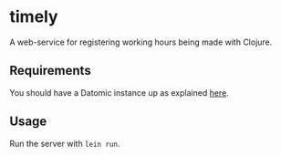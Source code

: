 # timely

A web-service for registering working hours being made with Clojure.


## Requirements

You should have a Datomic instance up as explained 
[here](https://docs.datomic.com/on-prem/getting-started/connect-to-a-database.html).

## Usage

Run the server with `lein run`.
